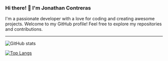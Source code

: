 ### Hi there! 👋 I'm Jonathan Contreras

I'm a passionate developer with a love for coding and creating awesome projects. Welcome to my GitHub profile! Feel free to explore my repositories and contributions.

---

![GitHub stats](https://github-readme-stats.vercel.app/api?username=JonathanContrerasM&hide=stars,prs&show_icons=true&theme=radical&icon_color=39d353&text_color=FFFFFF)

[![Top Langs](https://github-readme-stats.vercel.app/api/top-langs/?username=JonathanContrerasM)](https://github.com/anuraghazra/github-readme-stats)
